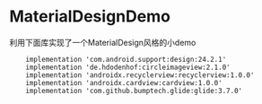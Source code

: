 # MaterialDesignDemo

利用下面库实现了一个MaterialDesign风格的小demo

```
	implementation 'com.android.support:design:24.2.1'
    implementation 'de.hdodenhof:circleimageview:2.1.0'
    implementation 'androidx.recyclerview:recyclerview:1.0.0'
    implementation 'androidx.cardview:cardview:1.0.0'
    implementation 'com.github.bumptech.glide:glide:3.7.0'
```

